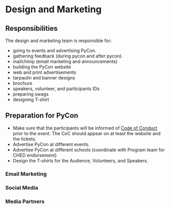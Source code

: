 # Design and Marketing

## Responsibilities

The design and marketing team is responsible for:

- going to events and advertising PyCon.
- gathering feedback (during pycon and after pycon).
- mailchimp (email marketing and announcements)
- building the PyCon website
- web and print advertisements
- tarpaulin and banner designs
- brochure
- speakers, volunteer, and participants IDs
- preparing swags
- designing T-shirt

## Preparation for PyCon
- Make sure that the participants will be informed of [Code of Conduct](http://pycon.python.ph/coc.html) prior to the event. The CoC should appear on at least the website and the tickets.
- Advertise PyCon at different events.
- Advertise PyCon at different schools (coordinate with Program team for CHED endorsement)
- Design the T-shirts for the Audience, Volunteers, and Speakers.

### Email Marketing

### Social Media

### Media Partners
